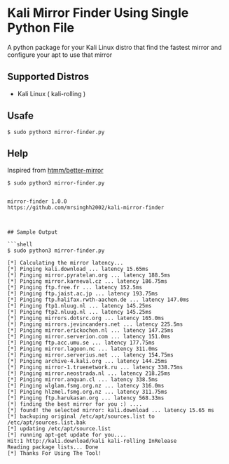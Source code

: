 # Kali Mirror Finder Using Single Python File 

A python package for your Kali Linux distro that find the fastest mirror and configure your apt to use that mirror



## Supported Distros

- Kali Linux ( kali-rolling )

## Usafe

```shell
$ sudo python3 mirror-finder.py
```


## Help

Inspired from [htmm/better-mirror](https://github.com/htmm/better-mirror)

```shell
$ sudo python3 mirror-finder.py


mirror-finder 1.0.0 
https://github.com/mrsinghh2002/kali-mirror-finder

 

## Sample Output

```shell
$ sudo python3 mirror-finder.py

[*] Calculating the mirror latency...
[*] Pinging kali.download ... latency 15.65ms
[*] Pinging mirror.pyratelan.org ... latency 188.5ms
[*] Pinging mirror.karneval.cz ... latency 186.75ms
[*] Pinging ftp.free.fr ... latency 152.5ms
[*] Pinging ftp.jaist.ac.jp ... latency 193.75ms
[*] Pinging ftp.halifax.rwth-aachen.de ... latency 147.0ms
[*] Pinging ftp1.nluug.nl ... latency 145.25ms
[*] Pinging ftp2.nluug.nl ... latency 145.25ms
[*] Pinging mirrors.dotsrc.org ... latency 165.0ms
[*] Pinging mirrors.jevincanders.net ... latency 225.5ms
[*] Pinging mirror.erickochen.nl ... latency 147.25ms
[*] Pinging mirror.serverion.com ... latency 151.0ms
[*] Pinging ftp.acc.umu.se ... latency 177.75ms
[*] Pinging mirror.lagoon.nc ... latency 311.0ms
[*] Pinging mirror.serverius.net ... latency 154.75ms
[*] Pinging archive-4.kali.org ... latency 144.25ms
[*] Pinging mirror-1.truenetwork.ru ... latency 338.75ms
[*] Pinging mirror.neostrada.nl ... latency 218.25ms
[*] Pinging mirror.anquan.cl ... latency 338.5ms
[*] Pinging wlglam.fsmg.org.nz ... latency 316.0ms
[*] Pinging hlzmel.fsmg.org.nz ... latency 311.75ms
[*] Pinging ftp.harukasan.org ... latency 568.33ms
[*] finding the best mirror for you :) ....
[*] found! the selected mirror: kali.download ... latency 15.65 ms
[*] backuping original /etc/apt/sources.list to /etc/apt/sources.list.bak
[*] updating /etc/apt/source.list
[*] running apt-get update for you....
Hit:1 http://kali.download/kali kali-rolling InRelease
Reading package lists... Done
[*] Thanks For Using The Tool!

 
```
